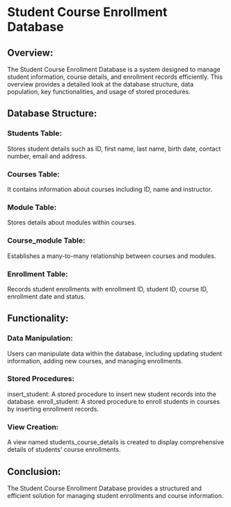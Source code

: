 # Student Course Enrollment Database 

## Overview:
The Student Course Enrollment Database is a  system designed to manage student information, course details, and enrollment records efficiently. This overview provides a detailed look at the database structure, data population, key functionalities, and usage of stored procedures.

## Database Structure:

### Students Table: 
Stores student details such as ID, first name, last name, birth date, contact number, email and address.
### Courses Table: 
It contains information about courses including ID, name and instructor.
### Module Table:
Stores details about modules within courses.
### Course_module Table: 
Establishes a many-to-many relationship between courses and modules.
### Enrollment Table: 
Records student enrollments with enrollment ID, student ID, course ID, enrollment date and status.

## Functionality:

### Data Manipulation: 
Users can manipulate data within the database, including updating student information, adding new courses, and managing enrollments.
### Stored Procedures:
insert_student: A stored procedure to insert new student records into the database.
enroll_student: A stored procedure to enroll students in courses by inserting enrollment records.
### View Creation:
A view named students_course_details is created to display comprehensive details of students' course enrollments.

## Conclusion:
The Student Course Enrollment Database provides a structured and efficient solution for managing student enrollments and course information. 
